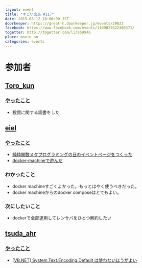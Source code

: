 ```yaml
---
layout: event
title: "すごい広島 #117"
date: 2015-08-12 18:00:00 JST
doorkeeper: https://great-h.doorkeeper.jp/events/29623
facebook: https://www.facebook.com/events/1109829322380371/
togetter: http://togetter.com/li/859946
place: movin_on
categories: events
---
```


# 参加者


## [Toro_kun](https://twitter.com/Toro_kun)

### [やったこと](https://github.com/great-h/great-h.github.io/issues/1685)

* 投資に関する読書をした


## [eiel](http://eiel.info/)


### [やったこと](https://github.com/great-h/great-h.github.io/issues/1684)

* [純粋関数メタプログラミングの日のイベントページをつくった](https://www.facebook.com/events/872093576198340/)
* [docker-machineで遊んだ](http://qiita.com/eielh/items/428e24022955b0be8616)

### わかったこと

* docker machineすごくよかった。もっとはやく使うべきだった。
* docker machineからのdocker composeはとてもよい。

### 次にしたいこと

* dockerで全部運用してレンサバをひとつ解約したい


## [tsuda_ahr](http://twitter.com/tsuda_ahr)

### [やったこと](https://github.com/great-h/great-h.github.io/issues/1686)

* [\[VB.NET\] System.Text.Encoding.Default は使わないほうがよい](http://ooltcloud.expressweb.jp/201508/article_13200024.html)

